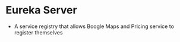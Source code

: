 # Eureka Server

- A service registry that allows Boogle Maps and Pricing service to register themselves